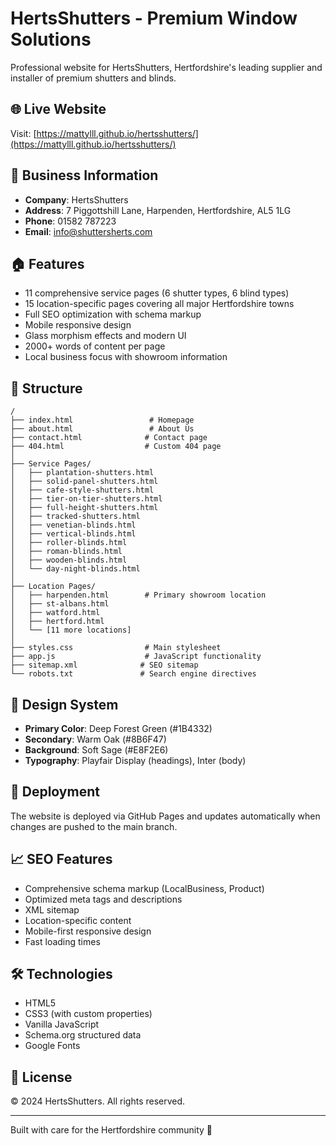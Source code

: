# HertsShutters - Premium Window Solutions

Professional website for HertsShutters, Hertfordshire's leading supplier and installer of premium shutters and blinds.

## 🌐 Live Website
Visit: [https://mattylll.github.io/hertsshutters/](https://mattylll.github.io/hertsshutters/)

## 📍 Business Information
- **Company**: HertsShutters
- **Address**: 7 Piggottshill Lane, Harpenden, Hertfordshire, AL5 1LG
- **Phone**: 01582 787223
- **Email**: info@shuttersherts.com

## 🏠 Features
- 11 comprehensive service pages (6 shutter types, 6 blind types)
- 15 location-specific pages covering all major Hertfordshire towns
- Full SEO optimization with schema markup
- Mobile responsive design
- Glass morphism effects and modern UI
- 2000+ words of content per page
- Local business focus with showroom information

## 📂 Structure
```
/
├── index.html                 # Homepage
├── about.html                 # About Us
├── contact.html              # Contact page
├── 404.html                  # Custom 404 page
│
├── Service Pages/
│   ├── plantation-shutters.html
│   ├── solid-panel-shutters.html
│   ├── cafe-style-shutters.html
│   ├── tier-on-tier-shutters.html
│   ├── full-height-shutters.html
│   ├── tracked-shutters.html
│   ├── venetian-blinds.html
│   ├── vertical-blinds.html
│   ├── roller-blinds.html
│   ├── roman-blinds.html
│   ├── wooden-blinds.html
│   └── day-night-blinds.html
│
├── Location Pages/
│   ├── harpenden.html        # Primary showroom location
│   ├── st-albans.html
│   ├── watford.html
│   ├── hertford.html
│   └── [11 more locations]
│
├── styles.css                # Main stylesheet
├── app.js                    # JavaScript functionality
├── sitemap.xml              # SEO sitemap
└── robots.txt               # Search engine directives
```

## 🎨 Design System
- **Primary Color**: Deep Forest Green (#1B4332)
- **Secondary**: Warm Oak (#8B6F47)
- **Background**: Soft Sage (#E8F2E6)
- **Typography**: Playfair Display (headings), Inter (body)

## 🚀 Deployment
The website is deployed via GitHub Pages and updates automatically when changes are pushed to the main branch.

## 📈 SEO Features
- Comprehensive schema markup (LocalBusiness, Product)
- Optimized meta tags and descriptions
- XML sitemap
- Location-specific content
- Mobile-first responsive design
- Fast loading times

## 🛠️ Technologies
- HTML5
- CSS3 (with custom properties)
- Vanilla JavaScript
- Schema.org structured data
- Google Fonts

## 📝 License
© 2024 HertsShutters. All rights reserved.

---
Built with care for the Hertfordshire community 🏡